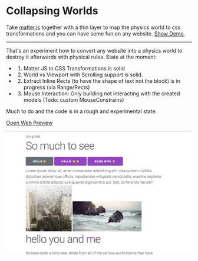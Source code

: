 # Collapsing Worlds
Take [matter.js](http://brm.io/matter-js/) together with a thin layer to map the physics world to css transformations and you can have some fun on any website. [Show Demo](https://georgiee.github.io/matter-collapsing-worlds/).

---
That's an experiment how to convert any website into a physics world to destroy it afterwards with physical rules. State at the moment:

+ 1. Matter JS to CSS Transformations is solid
+ 2. World vs Viewport with Scrolling support is solid.
+ 2. Extract Inline Rects (to have the shape of text not the block) is in progress (via Range/Rects)
+ 3. Mouse Interaction: Only building not interacting with the created models (Todo: custom MouseConstrains)

Much to do and the code is in a rough and experimental state.

[Open Web Preview](https://georgiee.github.io/matter-collapsing-worlds/)

[![](docs/preview.gif)](https://georgiee.github.io/matter-collapsing-worlds/)
